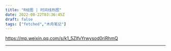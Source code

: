 ```yaml
---
title: "R绘图 | 时间线热图"
date: 2022-08-22T03:36:45Z
draft: false
tags: ["fetched","木舟笔记"]
---
```


https://mp.weixin.qq.com/s/k1_5ZlfvYrwysod0riRhmQ

---

